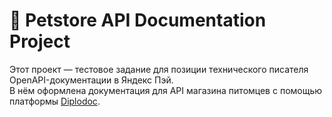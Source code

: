 # 🐾 Petstore API Documentation Project

Этот проект — тестовое задание для позиции технического писателя OpenAPI-документации в Яндекс Пэй.  
В нём оформлена документация для API магазина питомцев с помощью платформы [Diplodoc](https://diplodoc.com/ru).
